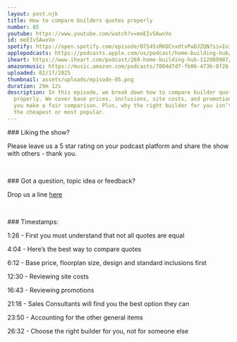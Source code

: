 ```yaml
---
layout: post.njk
title: How to compare builders quotes properly
number: 85
youtube: https://www.youtube.com/watch?v=meEIv5AwxVo
id: meEIv5AwxVo
spotify: https://open.spotify.com/episode/07545sRKOCnxdtxPwDJZQN?si=IuIMXvUIQCGRRsN0ZO5lug
applepodcasts: https://podcasts.apple.com/us/podcast/home-building-hub/id1681936589
iheart: https://www.iheart.com/podcast/269-home-building-hub-112809987/
amazonmusic: https://music.amazon.com/podcasts/7004d7d7-fb06-473b-8f26-8ce9992cac11/episodes/4612101a-03e9-4f1f-abd3-6c7201267646/home-building-hub-ep-85-how-to-compare-builders-quotes-properly
uploaded: 02/17/2025
thumbnail: assets/uploads/episode-85.png
duration: 29m 12s
description: In this episode, we break down how to compare builder quotes
  properly. We cover base prices, inclusions, site costs, and promotions to help
  you make a fair comparison. Plus, why the right builder for you isn’t always
  the cheapest or most popular.
---
```

\### Liking the show?

Please leave us a 5 star rating on your podcast platform and share the show with others - thank you.



<br>



\### Got a question, topic idea or feedback?

Drop us a line <a href="/contact" id="contact-us" target="_blank">here</a>



<br>



\### Timestamps:



1:26 - First you must understand that not all quotes are equal 



4:04 - Here’s the best way to compare quotes



6:12 - Base price, floorplan size, design and standard inclusions first

 

12:30 - Reviewing site costs



16:43 - Reviewing promotions 



21:18 - Sales Consultants will find you the best option they can



23:50 - Accounting for the other general items



26:32 - Choose the right builder for you, not for someone else
